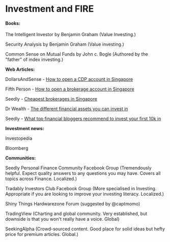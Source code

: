 # Investment and FIRE

#### Books:

The Intelligent Investor by Benjamin Graham (Value Investing.)

Security Analysis by Benjamin Graham (Value investing.)

Common Sense on Mutual Funds by John c. Bogle (Authored by the "father" of index investing.)

**Web Articles:**

DollarsAndSense - [How to open a CDP account in Singapore](https://dollarsandsense.sg/step-step-guide-opening-cdp-account-singapore/)

Fifth Person - [How to open a brokerage account in Singapore](https://fifthperson.com/how-to-open-a-brokerage-account-in-singapore/)

Seedly - [Cheapest brokerages in Singapore](https://blog.seedly.sg/the-ultimate-cheatsheet-cheapest-stock-brokerage-in-singapore/)

Dr Wealth - [The different financial assets you can invest in](https://www.drwealth.com/investment-in-singapore/)

Seedly - [What top financial bloggers recommend to invest your first 10k in](https://blog.seedly.sg/how-singapores-top-financial-bloggers-will-invest-their-first-10k/)

**Investment news:**

Investopedia

Bloomberg

**Communities:**

Seedly Personal Finance Community Facebook Group (Tremendously helpful. Expect quality answers to any questions you may have. Covers all topics across Finance. Localized.)

Tradably Investors Club Facebook Group (More specialised in Investing. Appropriate if you are looking to improve your investing literacy. Localized.)

Shiny Things Hardwarezone Forum (suggested by @captmomo)

TradingView (Charting and global community. Very established, but downside is that you won't really have a voice. Global)

SeekingAlpha (Crowd-sourced content. Good place for solid ideas but hefty price for premium articles. Global.)
